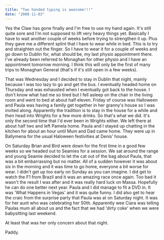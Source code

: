 ```yaml
---
title: "Two handed typing is awesome!!!"
date: "2008-11-03"
---
```

Yes the Claw has gone finally and I'm free to use my hand again. It's still quite sore and I'm not supposed to lift very heavy things yet. Basically I have to wait another couple of weeks before trying to strengthen it up. Plus they gave me a different splint that I have to wear while in bed. This is to try and straighten out the finger. So I have to wear it for a couple of weeks and go down to Dublin for, what should be, my last physio appointment there. I've already been referred to Monaghan for other physio and I have an appointment tomorrow morning. I think this will only be the first of many trips to Monaghan General (that's if it's still open in a few weeks).

That was Wednesday and I decided to stay in Dublin that night, mainly because I was too lazy to go and get the bus. I eventually headed home on Thursday and was exhausted when I eventually got back to the house. I don't know what had me so tired but I fell asleep on the chair in the living room and went to bed at about half eleven. Friday of course was Halloween and Paula was having a family get together in her granny's house so I was invited along. Apparently the tradition is to stay in the house for a while and then head into Wrights for a few more drinks. So that's what we did. It's only the second time that I'd ever been in Wrights either. We left there at about half two and left Pamela home. Paula and I stayed up chatting in the kitchen for about an hour until Mum and Dad came home. They were up in Ballymena for the usual Haloween festivities at Denis' house.

On Saturday Brian and Bird were down for the first time in a good few weeks so we headed out to Seamies for a session. We sat around the range and young Seamie decided to let the cat out of the bag about Paula, that was a bit embarrassing but no matter. All of a sudden however it was about six in the morning and it was time to go home, everyone a bit worse for wear. I didn't get up too early on Sunday as you can imagine. I did get to watch the F1 from Brazil and it was an amazing race once again. Too bad it wasn't the result I was after and it was really hard luck on Massa. Hopefully he can do one better next year. Paula and I did manage to fit a DVD in. It was 'What Happens in Vegas' and it was quite funny. I did also get to hear the craic from the surprise party that Paula was at on Saturday night. It was for her aunt who was celebrating her 50th. Apparently wee Ciara was telling Paulas mum all about us and the fact that we had 'dirty coke' when we were babysitting last weekend.

At least that was her only concern about that night.

Paddy.